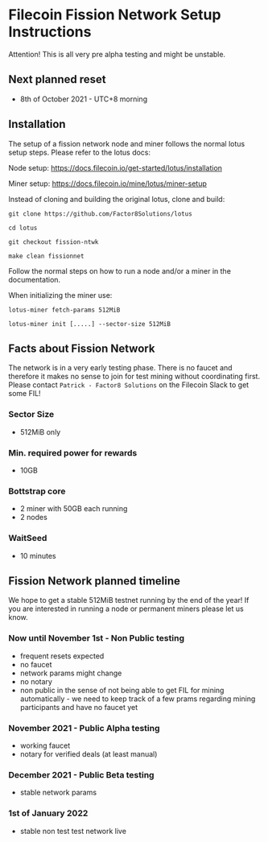 # Filecoin Fission Network Setup Instructions

Attention! This is all very pre alpha testing and might be unstable.

## Next planned reset

- 8th of October 2021 - UTC+8 morning

## Installation

The setup of a fission network node and miner follows the normal lotus setup steps. Please refer to the lotus docs:

Node setup: https://docs.filecoin.io/get-started/lotus/installation

Miner setup: https://docs.filecoin.io/mine/lotus/miner-setup

Instead of cloning and building the original lotus, clone and build:

`git clone https://github.com/Factor8Solutions/lotus`

`cd lotus`

`git checkout fission-ntwk`

`make clean fissionnet`

Follow the normal steps on how to run a node and/or a miner in the documentation.

When initializing the miner use:

`lotus-miner fetch-params 512MiB`

`lotus-miner init [.....] --sector-size 512MiB`

## Facts about Fission Network

The network is in a very early testing phase. There is no faucet and therefore it makes no sense to join for test mining without coordinating first. Please contact `Patrick - Factor8 Solutions` on the Filecoin Slack to get some FIL!

### Sector Size

- 512MiB only

### Min. required power for rewards

- 10GB

### Bottstrap core

- 2 miner with 50GB each running
- 2 nodes

### WaitSeed

- 10 minutes


## Fission Network planned timeline 

We hope to get a stable 512MiB testnet running by the end of the year! If you are interested in running a node or permanent miners please let us know.

### Now until November 1st - Non Public testing

- frequent resets expected
- no faucet
- network params might change
- no notary
- non public in the sense of not being able to get FIL for mining automatically - we need to keep track of a few prams regarding mining participants and have no faucet yet

### November 2021 - Public Alpha testing 

- working faucet
- notary for verified deals (at least manual)

### December 2021 - Public Beta testing

- stable network params

### 1st of January 2022 

- stable non test test network live